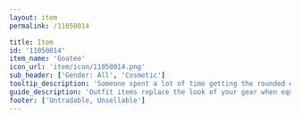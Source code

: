 ```yaml
---
layout: item
permalink: /11050014

title: Item
id: '11050014'
item_name: 'Goatee'
icon_url: 'item/icon/11050014.png'
sub_header: ['Gender: All', 'Cosmetic']
tooltip_description: 'Someone spent a lot of time getting the rounded edges of this facial hair just so.'
guide_description: 'Outfit items replace the look of your gear when equipped.'
footer: ['Untradable, Unsellable']
---
```

